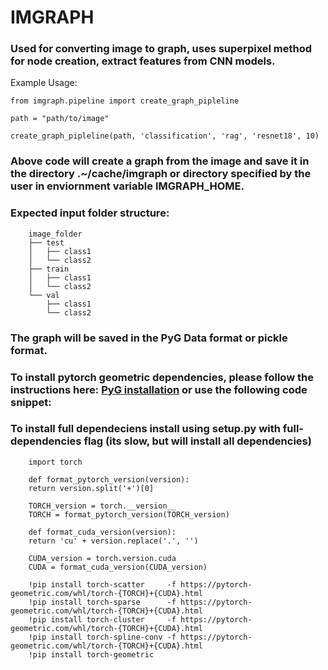 # IMGRAPH 

### Used for converting image to graph, uses superpixel method for node creation, extract features from CNN models. 

Example Usage: 

```
from imgraph.pipeline import create_graph_pipleline

path = "path/to/image"

create_graph_pipleline(path, 'classification', 'rag', 'resnet18', 10)

```

### Above code will create a graph from the image and save it in the directory .~/cache/imgraph or directory specified by the user in enviornment variable IMGRAPH_HOME.


### Expected input folder structure: 

```
    image_folder
    ├── test
    │   ├── class1
    │   └── class2
    ├── train
    │   ├── class1
    │   └── class2
    └── val
        ├── class1
        └── class2
```


### The graph will be saved in the PyG Data format or pickle format.

### To install pytorch geometric dependencies, please follow the instructions here: [PyG installation](https://pytorch-geometric.readthedocs.io/en/latest/notes/installation.html) or use the following code snippet:

### To install full dependeciens install using setup.py with full-dependencies flag (its slow, but will install all dependencies)

    
```
    import torch

    def format_pytorch_version(version):
    return version.split('+')[0]

    TORCH_version = torch.__version__
    TORCH = format_pytorch_version(TORCH_version)

    def format_cuda_version(version):
    return 'cu' + version.replace('.', '')

    CUDA_version = torch.version.cuda
    CUDA = format_cuda_version(CUDA_version)

    !pip install torch-scatter     -f https://pytorch-geometric.com/whl/torch-{TORCH}+{CUDA}.html
    !pip install torch-sparse      -f https://pytorch-geometric.com/whl/torch-{TORCH}+{CUDA}.html
    !pip install torch-cluster     -f https://pytorch-geometric.com/whl/torch-{TORCH}+{CUDA}.html
    !pip install torch-spline-conv -f https://pytorch-geometric.com/whl/torch-{TORCH}+{CUDA}.html
    !pip install torch-geometric 

```




